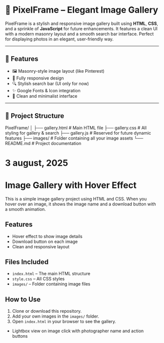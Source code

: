 # 📸 PixelFrame – Elegant Image Gallery

PixelFrame is a stylish and responsive image gallery built using **HTML**, **CSS**, and a sprinkle of **JavaScript** for future enhancements. It features a clean UI with a modern masonry layout and a smooth search bar interface. Perfect for displaying photos in an elegant, user-friendly way.

---

## 🎯 Features

- 🖼️ Masonry-style image layout (like Pinterest)
- 📱 Fully responsive design
- 🔍 Stylish search bar (UI only for now)
- ✨ Google Fonts & Icon integration
- 🎨 Clean and minimalist interface

---

## 📂 Project Structure

PixelFrame/
│
├── gallery.html # Main HTML file
├── gallery.css # All styling for gallery & search
├── gallery.js # Reserved for future dynamic features
├── images/ # Folder containing all your image assets
└── README.md # Project documentation

# 3 august, 2025
# Image Gallery with Hover Effect

This is a simple image gallery project using HTML and CSS. When you hover over an image, it shows the image name and a download button with a smooth animation.

## Features

- Hover effect to show image details
- Download button on each image
- Clean and responsive layout

## Files Included

- `index.html` – The main HTML structure
- `style.css` – All CSS styles
- `images/` – Folder containing image files

## How to Use

1. Clone or download this repository.
2. Add your own images in the `images/` folder.
3. Open `index.html` in your browser to see the gallery.

- Lightbox view on image click with photographer name and action buttons



